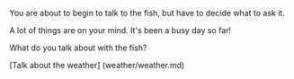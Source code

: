 You are about to begin to talk to the fish, but have to decide what to ask it.

A lot of things are on your mind. It's been a busy day so far!

What do you talk about with the fish?

[Talk about the weather] (weather/weather.md)